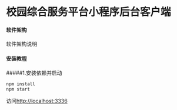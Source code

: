 # 校园综合服务平台小程序后台客户端

#### 软件架构

软件架构说明

#### 安装教程

#####1.安装依赖并启动

```
npm install
npm start
```

访问[http://localhost:3336](http://localhost:3336)
